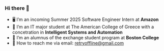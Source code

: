 ### Hi there 👋

- 🖥️ I’m an incoming Summer 2025 Software Engineer Intern at **Amazon**
- 🏫 I’m an IT major student at The American College of Greece with a concetration in **Intelligent Systems and Automation**
- 🌱 I’m an alumnus of the exchange student program at **Boston College**
- 💬 How to reach me via email: retryoffline@gmail.com
